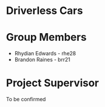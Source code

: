 # Driverless Cars

# Group Members
* Rhydian Edwards - rhe28
* Brandon	Raines - brr21

# Project Supervisor
To be confirmed
